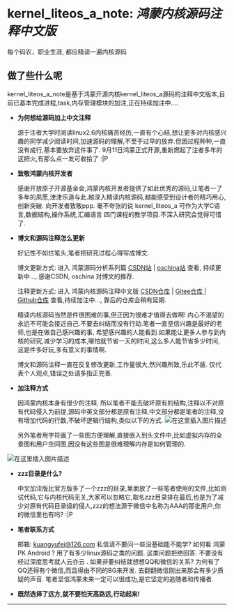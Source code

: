 # kernel_liteos_a_note: *鸿蒙内核源码注释中文版*   

每个码农，职业生涯, 都应精读一遍内核源码

## 做了些什么呢

kernel_liteos_a_note是基于鸿蒙开源内核kernel_liteos_a源码的注释中文版本,目前已基本完成进程,task,内存管理模块的加注,正在持续加注中....

* **为何想给源码加上中文注释** 
    
    源于注者大学时阅读linux2.6内核痛苦经历,一直有个心结,想让更多对内核感兴趣的同学减少阅读时间,加速源码的理解,不至于过早的放弃.但因过程种种,一直没有成行,基本要放弃这件事了.
    9月11日鸿蒙正式开源,重新燃起了注者多年的这把火,有那么点一发可收拾了 :|P
    
* **致敬鸿蒙内核开发者**
  
    感谢开放原子开源基金会,鸿蒙内核开发者提供了如此优秀的源码,让笔者一了多年的夙愿,津津乐道与此.越深入精读内核源码,越能感受到设计者的精巧用心,创新突破. 向开发者致敬ppp. 毫不夸张的说 kernel_liteos_a 可作为大学C语言,数据结构,操作系统,汇编语言 四门课程的教学项目.不深入研究会觉得可惜了.
    
* **博文和源码注释怎么更新**

    好记性不如烂笔头,笔者把研究过程心得写成博文.
    
    博文更新方式: 进入 鸿蒙源码分析系列篇 [CSDN站](https://blog.csdn.net/kuangyufei) | [oschina站](https://my.oschina.net/u/3751245) 查看, 持续更新中..., 感谢CSDN, oschina 对博文的推荐.
    
    注释更新方式: 进入 鸿蒙内核源码注释中文版 [CSDN仓库](https://codechina.csdn.net/kuangyufei/kernel_liteos_a_note) | [Gitee仓库 ](https://gitee.com/weharmony/kernel_liteos_a_note) | [Github仓库](https://github.com/kuangyufei/kernel_liteos_a_note) 查看,持续加注中..., 靠后的仓库会稍有延期.
    
    精读内核源码当然是件很困难的事,但正因为很难才值得去做啊! 内心不渴望的永远不可能会接近自己.不要去纠结而没有行动.笔者一直坚信兴趣是最好的老师,也是在做自己感兴趣的事, 希望感兴趣的人能看到.如果能让更多人参与到内核的研究,减少学习的成本,哪怕就节省一天的时间,这么多人能节省多少时间, 这是件多好玩,多有意义的事情啊.

    博文和源码注释一直在反复修改更新,工作量很大,然兴趣所致,乐此不疲. 仅代表个人观点,错误之处请多指正完善.

* **加注释方式**

    因鸿蒙内核本身有很少的注释, 所以笔者不能去破坏原有的结构,注释以不对原有代码侵入为前提,源码中英文部分都是原有注释,中文部分都是笔者的注释,没有增加代码的行数,不破坏逻辑行结构,类似以下的方式.
![在这里插入图片描述](https://img-blog.csdnimg.cn/20201022075449282.png?x-oss-process=image/watermark,type_ZmFuZ3poZW5naGVpdGk,shadow_10,text_aHR0cHM6Ly9ibG9nLmNzZG4ubmV0L2t1YW5neXVmZWk=,size_16,color_FFFFFF,t_70#pic_center)

    另外笔者用字符画了一些图方便理解,直接嵌入到头文件中,比如虚拟内存的全景图和用户空间图,因没有这些图是很难理解内存是如何管理的.   

![在这里插入图片描述](https://img-blog.csdnimg.cn/20201022075929701.png?x-oss-process=image/watermark,type_ZmFuZ3poZW5naGVpdGk,shadow_10,text_aHR0cHM6Ly9ibG9nLmNzZG4ubmV0L2t1YW5neXVmZWk=,size_16,color_FFFFFF,t_70#pic_center)

* **zzz目录是什么?**

    中文加注版比官方版多了一个zzz的目录,里面放了一些笔者使用的文件,比如测试代码,它与内核代码无关,大家可以忽略它,取名zzz目录排在最后,也是为了减少对原有代码目录级的侵人,zzz的想法源于微信中名称为AAA的那批用户,你的微信里也有吗? :|P

 * **笔者联系方式**

    邮箱: kuangyufei@126.com 私信请不要问一些没基础能不能学? 如何看 鸿蒙 PK Android ? 用了有多少linux源码之类的问题. 这类问题拒绝回答. 不要没有经过深度思考就人云亦云 . 如果非要纠结就想想QQ和微信的关系? 为何有了QQ还得有个微信,而且得由不同的BG来开发. 去翻翻微信刚出来那会有多少质疑的声音. 笔者坚信鸿蒙未来一定可以很成功,是它坚定的追随者和传播者.

 * **既然选择了远方,就不要怕天高路远,行动起来!**
***
